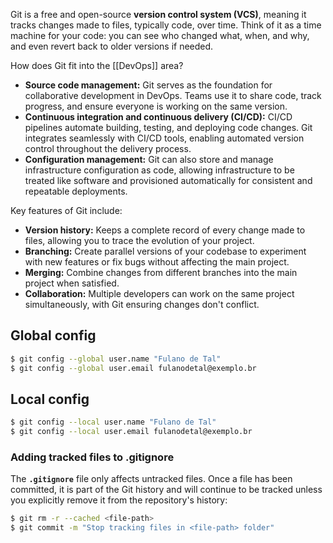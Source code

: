 Git is a free and open-source **version control system (VCS)**, meaning it tracks changes made to files, typically code, over time. Think of it as a time machine for your code: you can see who changed what, when, and why, and even revert back to older versions if needed.

How does Git fit into the [[DevOps]] area?
- **Source code management:** Git serves as the foundation for collaborative development in DevOps. Teams use it to share code, track progress, and ensure everyone is working on the same version.
- **Continuous integration and continuous delivery (CI/CD):** CI/CD pipelines automate building, testing, and deploying code changes. Git integrates seamlessly with CI/CD tools, enabling automated version control throughout the delivery process.
- **Configuration management:** Git can also store and manage infrastructure configuration as code, allowing infrastructure to be treated like software and provisioned automatically for consistent and repeatable deployments.

Key features of Git include:

- **Version history:** Keeps a complete record of every change made to files, allowing you to trace the evolution of your project.
- **Branching:** Create parallel versions of your codebase to experiment with new features or fix bugs without affecting the main project.
- **Merging:** Combine changes from different branches into the main project when satisfied.
- **Collaboration:** Multiple developers can work on the same project simultaneously, with Git ensuring changes don't conflict.
## Global config
```sh
$ git config --global user.name "Fulano de Tal"
$ git config --global user.email fulanodetal@exemplo.br
```
## Local config
```sh
$ git config --local user.name "Fulano de Tal"
$ git config --local user.email fulanodetal@exemplo.br
```
### Adding tracked files to .gitignore

The **`.gitignore`** file only affects untracked files. Once a file has been committed, it is part of the Git history and will continue to be tracked unless you explicitly remove it from the repository's history:

```sh
$ git rm -r --cached <file-path>
$ git commit -m "Stop tracking files in <file-path> folder"
```